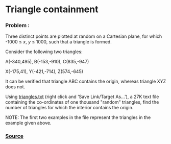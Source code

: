 # Triangle containment

### Problem :

 Three distinct points are plotted at random on a Cartesian plane, for which -1000 ≤  _x_,  _y_  ≤ 1000, such that a triangle is formed.

Consider the following two triangles:

A(-340,495), B(-153,-910), C(835,-947)  
  
X(-175,41), Y(-421,-714), Z(574,-645)

It can be verified that triangle ABC contains the origin, whereas triangle XYZ does not.

Using  [triangles.txt](https://projecteuler.net/project/resources/p102_triangles.txt)  (right click and 'Save Link/Target As...'), a 27K text file containing the co-ordinates of one thousand "random" triangles, find the number of triangles for which the interior contains the origin.

NOTE: The first two examples in the file represent the triangles in the example given above.

###  [Source](https://projecteuler.net/problem=102)
